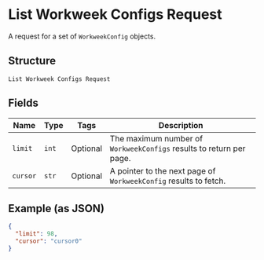 
# List Workweek Configs Request

A request for a set of `WorkweekConfig` objects.

## Structure

`List Workweek Configs Request`

## Fields

| Name | Type | Tags | Description |
|  --- | --- | --- | --- |
| `limit` | `int` | Optional | The maximum number of `WorkweekConfigs` results to return per page. |
| `cursor` | `str` | Optional | A pointer to the next page of `WorkweekConfig` results to fetch. |

## Example (as JSON)

```json
{
  "limit": 98,
  "cursor": "cursor0"
}
```

